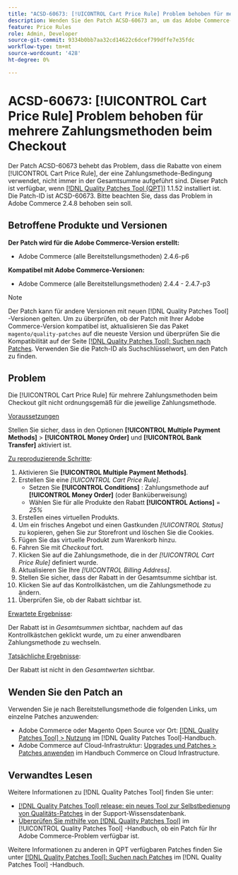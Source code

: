 ```yaml
---
title: "ACSD-60673: [!UICONTROL Cart Price Rule] Problem behoben für mehrere Zahlungsmethoden beim Checkout"
description: Wenden Sie den Patch ACSD-60673 an, um das Adobe Commerce-Problem zu beheben, bei dem die Rabatte von einem [!UICONTROL Cart Price Rule], der eine Zahlungsmethodenbedingung verwendet, nicht immer in den Gesamtwerten aufgeführt sind.
feature: Price Rules
role: Admin, Developer
source-git-commit: 9334b0bb7aa32cd14622c6dcef799dffe7e35fdc
workflow-type: tm+mt
source-wordcount: '428'
ht-degree: 0%

---
```


# ACSD-60673: [!UICONTROL Cart Price Rule] Problem behoben für mehrere Zahlungsmethoden beim Checkout

Der Patch ACSD-60673 behebt das Problem, dass die Rabatte von einem [!UICONTROL Cart Price Rule], der eine Zahlungsmethode-Bedingung verwendet, nicht immer in der Gesamtsumme aufgeführt sind. Dieser Patch ist verfügbar, wenn [[!DNL Quality Patches Tool (QPT)]](https://experienceleague.adobe.com/en/docs/commerce-knowledge-base/kb/announcements/commerce-announcements/magento-quality-patches-released-new-tool-to-self-serve-quality-patches) 1.1.52 installiert ist. Die Patch-ID ist ACSD-60673. Bitte beachten Sie, dass das Problem in Adobe Commerce 2.4.8 behoben sein soll.

## Betroffene Produkte und Versionen

**Der Patch wird für die Adobe Commerce-Version erstellt:**

* Adobe Commerce (alle Bereitstellungsmethoden) 2.4.6-p6

**Kompatibel mit Adobe Commerce-Versionen:**

* Adobe Commerce (alle Bereitstellungsmethoden) 2.4.4 - 2.4.7-p3

>[!NOTE]
>
>Der Patch kann für andere Versionen mit neuen [!DNL Quality Patches Tool] -Versionen gelten. Um zu überprüfen, ob der Patch mit Ihrer Adobe Commerce-Version kompatibel ist, aktualisieren Sie das Paket `magento/quality-patches` auf die neueste Version und überprüfen Sie die Kompatibilität auf der Seite [[!DNL Quality Patches Tool]: Suchen nach Patches](https://experienceleague.adobe.com/tools/commerce-quality-patches/index.html). Verwenden Sie die Patch-ID als Suchschlüsselwort, um den Patch zu finden.

## Problem

Die [!UICONTROL Cart Price Rule] für mehrere Zahlungsmethoden beim Checkout gilt nicht ordnungsgemäß für die jeweilige Zahlungsmethode.

<u>Voraussetzungen</u>

Stellen Sie sicher, dass in den Optionen **[!UICONTROL Multiple Payment Methods]** > **[!UICONTROL Money Order]** und **[!UICONTROL Bank Transfer]** aktiviert ist.

<u>Zu reproduzierende Schritte</u>:

1. Aktivieren Sie **[!UICONTROL Multiple Payment Methods]**.
1. Erstellen Sie eine *[!UICONTROL Cart Price Rule]*.
   * Setzen Sie **[!UICONTROL Conditions]** : Zahlungsmethode auf **[!UICONTROL Money Order]** (oder Banküberweisung)
   * Wählen Sie für alle Produkte den Rabatt **[!UICONTROL Actions]** = *25%*
1. Erstellen eines virtuellen Produkts.
1. Um ein frisches Angebot und einen Gastkunden *[!UICONTROL Status]* zu kopieren, gehen Sie zur Storefront und löschen Sie die Cookies.
1. Fügen Sie das virtuelle Produkt zum Warenkorb hinzu.
1. Fahren Sie mit *Checkout* fort.
1. Klicken Sie auf die Zahlungsmethode, die in der *[!UICONTROL Cart Price Rule]* definiert wurde.
1. Aktualisieren Sie Ihre *[!UICONTROL Billing Address]*.
1. Stellen Sie sicher, dass der Rabatt in der Gesamtsumme sichtbar ist.
1. Klicken Sie auf das Kontrollkästchen, um die Zahlungsmethode zu ändern.
1. Überprüfen Sie, ob der Rabatt sichtbar ist.

<u>Erwartete Ergebnisse</u>:

Der Rabatt ist in *Gesamtsummen* sichtbar, nachdem auf das Kontrollkästchen geklickt wurde, um zu einer anwendbaren Zahlungsmethode zu wechseln.

<u>Tatsächliche Ergebnisse</u>:

Der Rabatt ist nicht in den *Gesamtwerten* sichtbar.

## Wenden Sie den Patch an

Verwenden Sie je nach Bereitstellungsmethode die folgenden Links, um einzelne Patches anzuwenden:

* Adobe Commerce oder Magento Open Source vor Ort: [[!DNL Quality Patches Tool] > Nutzung](/help/tools/quality-patches-tool/usage.md) im [!DNL Quality Patches Tool]-Handbuch.
* Adobe Commerce auf Cloud-Infrastruktur: [Upgrades und Patches > Patches anwenden](https://experienceleague.adobe.com/docs/commerce-cloud-service/user-guide/develop/upgrade/apply-patches.html) im Handbuch Commerce on Cloud Infrastructure.

## Verwandtes Lesen

Weitere Informationen zu [!DNL Quality Patches Tool] finden Sie unter:

* [[!DNL Quality Patches Tool] release: ein neues Tool zur Selbstbedienung von Qualitäts-Patches](https://experienceleague.adobe.com/en/docs/commerce-knowledge-base/kb/announcements/commerce-announcements/magento-quality-patches-released-new-tool-to-self-serve-quality-patches) in der Support-Wissensdatenbank.
* [Überprüfen Sie mithilfe von  [!DNL Quality Patches Tool]](/help/tools/quality-patches-tool/patches-available-in-qpt/check-patch-for-magento-issue-with-magento-quality-patches.md) im [!UICONTROL Quality Patches Tool] -Handbuch, ob ein Patch für Ihr Adobe Commerce-Problem verfügbar ist.

Weitere Informationen zu anderen in QPT verfügbaren Patches finden Sie unter [[!DNL Quality Patches Tool]: Suchen nach Patches](https://experienceleague.adobe.com/tools/commerce-quality-patches/index.html) im [!DNL Quality Patches Tool] -Handbuch.
